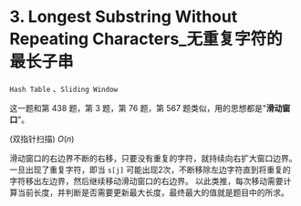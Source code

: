 # 3. Longest Substring Without Repeating Characters_无重复字符的最长子串
`Hash Table` 、`Sliding Window`

这⼀题和第 438 题，第 3 题，第 76 题，第 567 题类似，⽤的思想都是"**滑动窗⼝**"。



(双指针扫描) $O(n)$

滑动窗⼝的右边界不断的右移，只要没有重复的字符，就持续向右扩⼤窗⼝边界。
⼀旦出现了重复字符，即当  `s[j]` 可能出现2次，不断移除左边字符直到将重复的字符移出左边界，然后继续移动滑动窗⼝的右边界。
以此类推，每次移动需要计算当前⻓度，并判断是否需要更新最⼤⻓度，最终最⼤的值就是题⽬中的所求。
